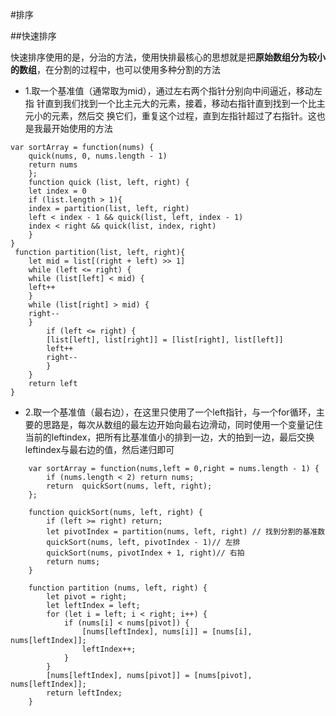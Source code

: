 #排序

##快速排序

快速排序使用的是，分治的方法，使用快排最核心的思想就是把**原始数组分为较小的数组**，在分割的过程中，也可以使用多种分割的方法
* 1.取一个基准值（通常取为mid），通过左右两个指针分别向中间逼近，移动左指
针直到我们找到一个比主元大的元素，接着，移动右指针直到找到一个比主元小的元素，然后交
换它们，重复这个过程，直到左指针超过了右指针。这也是我最开始使用的方法
>       
    var sortArray = function(nums) {
        quick(nums, 0, nums.length - 1)
        return nums
        };
        function quick (list, left, right) {
        let index = 0
        if (list.length > 1){
        index = partition(list, left, right)             
        left < index - 1 && quick(list, left, index - 1)
        index < right && quick(list, index, right)
        }
    }
     function partition(list, left, right){
        let mid = list[(right + left) >> 1]
        while (left <= right) {
        while (list[left] < mid) {
        left++
        }
        while (list[right] > mid) {
        right--
        }
            if (left <= right) {
            [list[left], list[right]] = [list[right], list[left]]
            left++
            right--
            }
        }
        return left
    }

* 2.取一个基准值（最右边），在这里只使用了一个left指针，与一个for循环，主要的思路是，每次从数组的最左边开始向最右边滑动，同时使用一个变量记住当前的leftindex，把所有比基准值小的排到一边，大的拍到一边，最后交换leftindex与最右边的值，然后递归即可

>
        var sortArray = function(nums,left = 0,right = nums.length - 1) {
            if (nums.length < 2) return nums;
            return  quickSort(nums, left, right);
        };

        function quickSort(nums, left, right) {
            if (left >= right) return;
            let pivotIndex = partition(nums, left, right) // 找到分割的基准数
            quickSort(nums, left, pivotIndex - 1)// 左排
            quickSort(nums, pivotIndex + 1, right)// 右拍
            return nums;
        }

        function partition (nums, left, right) {
            let pivot = right;
            let leftIndex = left;
            for (let i = left; i < right; i++) {
                if (nums[i] < nums[pivot]) {
                    [nums[leftIndex], nums[i]] = [nums[i], nums[leftIndex]];
                    leftIndex++;
                }
            }
            [nums[leftIndex], nums[pivot]] = [nums[pivot], nums[leftIndex]];
            return leftIndex;
        }
